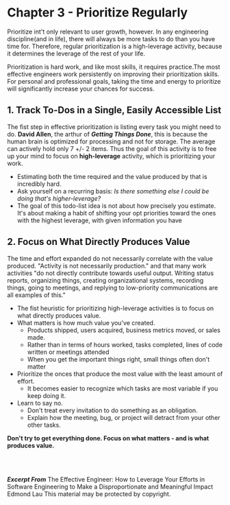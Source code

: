 # Chapter 3 - Prioritize Regularly

Prioritize int't only relevant to user growth, however. In any engineering discipline(and in life), there will always be more tasks to do than you have time for. Therefore, regular prioritization is a high-leverage activity, because it determines the leverage of the rest of your life.

Prioritization is hard work, and like most skills, it requires practice.The most effective engineers work persistently on improving their prioritization skills.
For personal and professional goals, taking the time and energy to prioritize will significantly increase your chances for success.



## 1. Track To-Dos in a Single, Easily Accessible List

The fist step in effective prioritization is listing every task you might need to do. **David Allen**, the arthur of ***Getting Things Done***, this is because the human brain is optimized for processing and not for storage. The average can actively hold only 7 +/- 2 items. Thus the goal of this activity is to free up your mind to focus on **high-leverage** activity, which is prioritizing your work.
 - Estimating both the time required and the value produced by that is incredibly hard.
 - Ask yourself on a recurring basis: *Is there something else I could be doing that's higher-leverage?*
 - The goal of this todo-list idea is not about how precisely you estimate. It's about making a habit of shifting your opt priorities toward the ones with the highest leverage, with given information you have

## 2. Focus on What Directly Produces Value
The time and effort expanded do not necessarily correlate with the value produced. "Activity is not necessarily production." and that many work activities "do not directly contribute towards useful output. Writing status reports, organizing things, creating organizational systems, recording things, going to meetings, and replying to low-priority communications are all examples of this."
- The fist heuristic for prioritizing high-leverage activities is to focus on what directly produces value.
- What matters is how much value you've created.
  - Products shipped, users acquired, business metrics moved, or sales made.
  - Rather than in terms of hours worked, tasks completed, lines of code written or meetings attended
  - When you get the important things right, small things often don't matter
- Prioritize the onces that produce the most value with the least amount of effort.
  - It becomes easier to recognize which tasks are most variable if you keep doing it.
- Learn to say no.
  -  Don't treat every invitation to do something as an obligation.
  -  Explain how the meeting, bug, or project will detract from your other other tasks.

**Don't try to get everything done. Focus on what matters - and is what produces value.**



<br />
<br />

***Excerpt From***
The Effective Engineer: How to Leverage Your Efforts in Software Engineering to Make a Disproportionate and Meaningful Impact
Edmond Lau
This material may be protected by copyright.